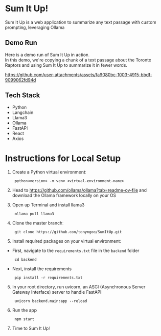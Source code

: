 # Sum It Up!
Sum It Up is a web application to summarize any text passage with custom prompting, leveraging Ollama

## Demo Run
Here is a demo run of Sum It Up in action. <br>
In this demo, we're copying a chunk of a text passage about the Toronto Raptors and using Sum It Up to summarize it in fewer words.

https://github.com/user-attachments/assets/fa9080bc-1003-4915-bbdf-9099062fd94d

## Tech Stack
- Python
- Langchain
- Llama3
- Ollama
- FastAPI
- React
- Axios

# Instructions for Local Setup

1. Create a Python virtual environment:

   ```
    python<version> -m venv <virtual-environment-name>
   ```
2. Head to https://github.com/ollama/ollama?tab=readme-ov-file and download the Ollama framework locally on your OS
3. Open up Terminal and install llama3
   ```
    ollama pull llama3
   ```
5. Clone the master branch:

    ```
     git clone https://github.com/tonyngoo/SumItUp.git
    ```
6. Install required packages on your virtual environment:
  - First, navigate to the `requirements.txt` file in the `backend` folder

    ```
     cd backend
    ```
  - Next, install the requirements

    ```
     pip install -r requirements.txt
    ```
5. In your root directory, run uvicorn, an ASGI (Asynchronous Server Gateway Interface) server to handle FastAPI
   
    ```
     uvicorn backend.main:app --reload
    ```
7. Run the app

    ```
     npm start
    ```
9. Time to Sum It Up!
